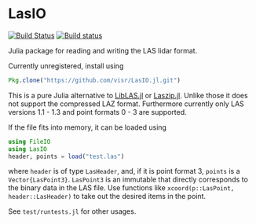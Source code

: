# LasIO

[![Build Status](https://travis-ci.org/visr/LasIO.jl.svg?branch=master)](https://travis-ci.org/visr/LasIO.jl)
[![Build status](https://ci.appveyor.com/api/projects/status/github/visr/LasIO.jl?svg=true&branch=master)](https://ci.appveyor.com/project/visr/lasio-jl/branch/master)

Julia package for reading and writing the LAS lidar format.

Currently unregistered, install using
```julia
Pkg.clone("https://github.com/visr/LasIO.jl.git")
```

This is a pure Julia alternative to [LibLAS.jl](https://github.com/visr/LibLAS.jl) or [Laszip.jl](https://github.com/joa-quim/Laszip.jl). Unlike those it does not support the compressed LAZ format. Furthermore currently only LAS versions 1.1 - 1.3 and point formats 0 - 3 are supported.

If the file fits into memory, it can be loaded using

```julia
using FileIO
using LasIO
header, points = load("test.las")
```

where `header` is of type `LasHeader`, and, if it is point format 3, `points` is a `Vector{LasPoint3}`. `LasPoint3` is an immutable that directly corresponds to the binary data in the LAS file. Use functions like `xcoord(p::LasPoint, header::LasHeader)` to take out the desired items in the point.

See `test/runtests.jl` for other usages.
